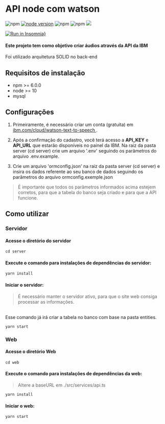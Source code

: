 # API node com watson

![npm](https://img.shields.io/npm/v/typeorm?label=typeorm)
[![node version](https://img.shields.io/node/v/react)](https://img.shields.io/node/v/react)
![npm](https://img.shields.io/npm/v/react?label=react)
![npm](https://img.shields.io/npm/v/mysql?label=mysql)
<img src="https://img.shields.io/github/languages/top/tsunodajapa/api_node_com_watson">

[![Run in Insomnia}](https://insomnia.rest/images/run.svg)](https://insomnia.rest/run/?label=api_node_com_watson&uri=https%3A%2F%2Fgithub.com%2Ftsunodajapa%2Fapi_node_com_watson%2Fblob%2Fmaster%2FInsomnia.json)


#### Este projeto tem como objetivo criar áudios através da API da IBM
Foi utilizado arquitetura SOLID no back-end

## Requisitos de instalação

- npm >= 6.0.0
- node >= 10
- mysql

## Configurações

 1. Primeiramente, é necessário criar um conta (gratuita) em <a href="https://www.ibm.com/cloud/watson-text-to-speech" > ibm.com/cloud/watson-text-to-speech </a>.

 2. Após a confirmação do cadastro, você terá acesso a <b>API_KEY</b> e <b>API_URL</b> que estarão disponíveis no painel da IBM. Na raiz da pasta server (cd server) crie um arquivo '.env' seguindo os parâmetros do arquivo .env.example.

 3. Crie um arquivo 'ormconfig.json' na raiz da pasta server (cd server) e insira os dados referente ao seu banco de dados seguindo os parâmetros do arquivo ormconfig.exemple.json
> É importante que todos os parâmetros informados acima estejem corretos, para que a tabela do banco seja criado e para que a API funcione.

## Como utilizar

### Servidor

#### Acesse o diretório do servidor
```
cd server
```

#### Execute o comando para instalações de dependências do servidor:

```
yarn install
```

#### Iniciar o servidor:
> É necessário manter o servidor ativo, para que o site web consiga processar as informações.
<br>
Esse comando já irá criar a tabela no banco com base na pasta entities.

```
yarn start
```

### Web

#### Acesse o diretório Web
```
cd web
```

#### Execute o comando para instalações de dependências da web:
> Altere a baseURL em ./src/services/api.ts 
```
yarn install
```

#### Iniciar o web:

```
yarn start
```
